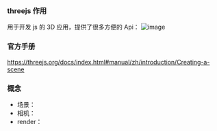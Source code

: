 ### threejs 作用
用于开发 js 的 3D 应用，提供了很多方便的 Api：
![image](https://user-images.githubusercontent.com/5234349/151181563-5d9d0a83-a24d-4be2-bd8b-3153cbdb8607.png)

### 官方手册
https://threejs.org/docs/index.html#manual/zh/introduction/Creating-a-scene

### 概念
* 场景：
* 相机：
* render：
